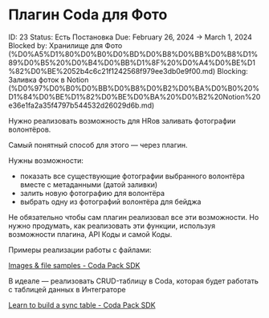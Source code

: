 # Плагин Coda для Фото

ID: 23
Status: Есть Постановка
Due: February 26, 2024 → March 1, 2024
Blocked by: Хранилище для Фото (%D0%A5%D1%80%D0%B0%D0%BD%D0%B8%D0%BB%D0%B8%D1%89%D0%B5%20%D0%B4%D0%BB%D1%8F%20%D0%A4%D0%BE%D1%82%D0%BE%2052b4c6c21f1242568f979ee3db0e9f00.md)
Blocking: Заливка фоток в Notion (%D0%97%D0%B0%D0%BB%D0%B8%D0%B2%D0%BA%D0%B0%20%D1%84%D0%BE%D1%82%D0%BE%D0%BA%20%D0%B2%20Notion%20e36e1fa2a35f4797b544532d26029d6b.md)

Нужно реализовать возможность для HRов заливать фотографии волонтёров.

Самый понятный способ для этого — через плагин.

Нужны возможности:

- показать все существующие фотографии выбранного волонтёра вместе с метаданными (датой заливки)
- залить новую фотографию для волонтёра
- выбрать одну из фотографий волонтёра для бейджа

Не обязательно чтобы сам плагин реализовал все эти возможности. Но нужно продумать, как реализовать эти функции, используя возможности плагина, API Коды и самой Коды.

Примеры реализации работы с файлами: 

[Images & file samples - Coda Pack SDK](https://coda.io/packs/build/latest/samples/topic/image/#file-parameter)

В идеале — реализовать CRUD-таблицу в Coda, которая будет работать с таблицей данных в Интеграторе

[Learn to build a sync table - Coda Pack SDK](https://coda.io/packs/build/latest/tutorials/build/sync-table/)
